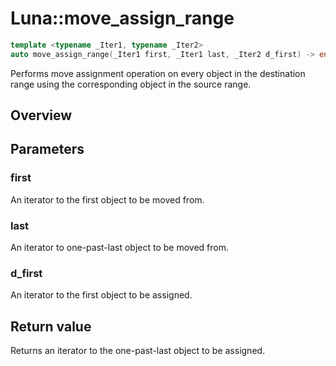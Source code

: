 # Luna::move_assign_range

```c++
template <typename _Iter1, typename _Iter2>
auto move_assign_range(_Iter1 first, _Iter1 last, _Iter2 d_first) -> enable_if_t<!Impl::move_assign_range_is_value_type_trivial< _Iter1, _Iter2 >::value, _Iter2 >
```

Performs move assignment operation on every object in the destination range using the corresponding object in the source range. 

## Overview


## Parameters
### first
An iterator to the first object to be moved from. 

### last
An iterator to one-past-last object to be moved from. 

### d_first
An iterator to the first object to be assigned. 

## Return value
Returns an iterator to the one-past-last object to be assigned. 

